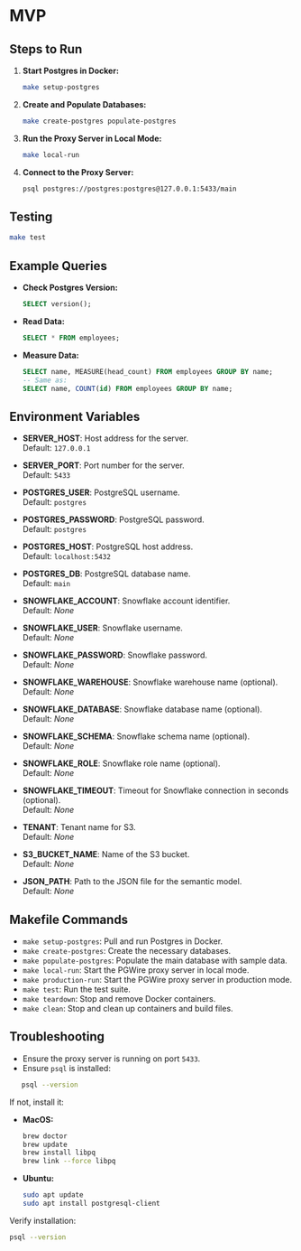 # MVP

## Steps to Run

1. **Start Postgres in Docker:**
   ```bash
   make setup-postgres
   ```

2. **Create and Populate Databases:**
   ```bash
   make create-postgres populate-postgres
   ```

3. **Run the Proxy Server in Local Mode:**
   ```bash
   make local-run
   ```

4. **Connect to the Proxy Server:**
   ```bash
   psql postgres://postgres:postgres@127.0.0.1:5433/main
   ```

## Testing
   ```bash
   make test
   ```

## Example Queries

- **Check Postgres Version:**
   ```sql
   SELECT version();
   ```

- **Read Data:**
   ```sql
   SELECT * FROM employees;
   ```

- **Measure Data:**
   ```sql
   SELECT name, MEASURE(head_count) FROM employees GROUP BY name;
   -- Same as:
   SELECT name, COUNT(id) FROM employees GROUP BY name;
   ```

## Environment Variables

- **SERVER_HOST**: Host address for the server.  
  Default: `127.0.0.1`

- **SERVER_PORT**: Port number for the server.  
  Default: `5433`

- **POSTGRES_USER**: PostgreSQL username.  
  Default: `postgres`

- **POSTGRES_PASSWORD**: PostgreSQL password.  
  Default: `postgres`

- **POSTGRES_HOST**: PostgreSQL host address.  
  Default: `localhost:5432`

- **POSTGRES_DB**: PostgreSQL database name.  
  Default: `main`

- **SNOWFLAKE_ACCOUNT**: Snowflake account identifier.  
  Default: *None*

- **SNOWFLAKE_USER**: Snowflake username.  
  Default: *None*

- **SNOWFLAKE_PASSWORD**: Snowflake password.  
  Default: *None*

- **SNOWFLAKE_WAREHOUSE**: Snowflake warehouse name (optional).  
  Default: *None*

- **SNOWFLAKE_DATABASE**: Snowflake database name (optional).  
  Default: *None*

- **SNOWFLAKE_SCHEMA**: Snowflake schema name (optional).  
  Default: *None*

- **SNOWFLAKE_ROLE**: Snowflake role name (optional).  
  Default: *None*

- **SNOWFLAKE_TIMEOUT**: Timeout for Snowflake connection in seconds (optional).  
  Default: *None*

- **TENANT**: Tenant name for S3.  
  Default: *None*

- **S3_BUCKET_NAME**: Name of the S3 bucket.  
  Default: *None*

- **JSON_PATH**: Path to the JSON file for the semantic model.  
  Default: *None*

## Makefile Commands

- `make setup-postgres`: Pull and run Postgres in Docker.
- `make create-postgres`: Create the necessary databases.
- `make populate-postgres`: Populate the main database with sample data.
- `make local-run`: Start the PGWire proxy server in local mode.
- `make production-run`: Start the PGWire proxy server in production mode.
- `make test`: Run the test suite.
- `make teardown`: Stop and remove Docker containers.
- `make clean`: Stop and clean up containers and build files.

## Troubleshooting

- Ensure the proxy server is running on port `5433`.
- Ensure `psql` is installed:
```bash
   psql --version
   ```
   If not, install it:
   - **MacOS:**
     ```bash
     brew doctor
     brew update
     brew install libpq
     brew link --force libpq
     ```
   - **Ubuntu:**
     ```bash
     sudo apt update
     sudo apt install postgresql-client
     ```
   Verify installation:
   ```bash
   psql --version
   ```
